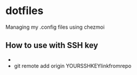 # dotfiles
Managing my .config files using chezmoi

## How to use with SSH key
- 
- git remote add origin YOURSSHKEYlinkfromrepo
